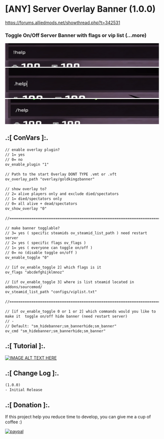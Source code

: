 # [ANY] Server Overlay Banner (1.0.0)
https://forums.alliedmods.net/showthread.php?t=342531

### Toggle On/Off Server Banner with flags or vip list (...more)

![alt text](https://github.com/oqyh/Chat-Command-Silencer/blob/main/img/ex.png?raw=true)
![alt text](https://github.com/oqyh/Chat-Command-Silencer/blob/main/img/dot.png?raw=true)
![alt text](https://github.com/oqyh/Chat-Command-Silencer/blob/main/img/slash.png?raw=true)

## .:[ ConVars ]:.
```
// enable overlay plugin?
// 1= yes
// 0= no
ov_enable_plugin "1"

// Path to the start Overlay DONT TYPE .vmt or .vft
ov_overlay_path "overlay/goldkingzbanner"

// show overlay to?
// 2= alive players only and exclude died/spectators
// 1= died/spectators only
// 0= all alive + dead/spectators
ov_show_overlay "0"

//==========================================================================================

// make banner togglable?
// 3= yes ( specific steamids ov_steamid_list_path ) need restart server
// 2= yes ( specific flags ov_flags )
// 1= yes ( everyone can toggle on/off )
// 0= no (disable toggle on/off )
ov_enable_toggle "0"

// [if ov_enable_toggle 2] which flags is it
ov_flags "abcdefghijklmnoz"

// [if ov_enable_toggle 3] where is list steamid located in addons/sourcemod/
ov_steamid_list_path "configs/viplist.txt"

//==========================================================================================

// [if ov_enable_toggle 0 or 1 or 2] which commands would you like to make it  toggle on/off hide banner (need restart server)
// -
// Default: "sm_hidebanner;sm_bannerhide;sm_banner"
ov_cmd "sm_hidebanner;sm_bannerhide;sm_banner"
```

## .:[ Tutorial ]:.

[![IMAGE ALT TEXT HERE](https://img.youtube.com/vi/cV-qOZvUrhI/0.jpg)](https://www.youtube.com/watch?v=cV-qOZvUrhI)


## .:[ Change Log ]:.
```
(1.0.0)
- Initial Release
```

## .:[ Donation ]:.

If this project help you reduce time to develop, you can give me a cup of coffee :)

[![paypal](https://www.paypalobjects.com/en_US/i/btn/btn_donateCC_LG.gif)](https://paypal.me/oQYh)
